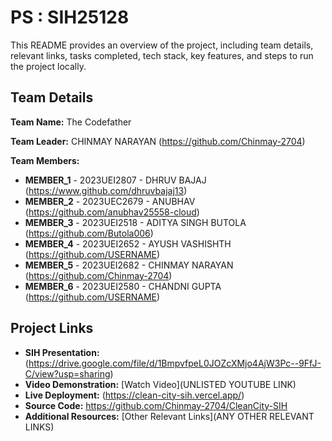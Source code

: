 # PS : SIH25128

This README provides an overview of the project, including team details, relevant links, tasks completed, tech stack, key features, and steps to run the project locally.

## Team Details

**Team Name:** The Codefather

**Team Leader:** CHINMAY NARAYAN (https://github.com/Chinmay-2704)

**Team Members:**

- **MEMBER_1** - 2023UEI2807 - DHRUV BAJAJ (https://www.github.com/dhruvbajaj13)
- **MEMBER_2** - 2023UEC2679 - ANUBHAV (https://github.com/anubhav25558-cloud)
- **MEMBER_3** - 2023UEI2518 - ADITYA SINGH BUTOLA (https://github.com/Butola006)
- **MEMBER_4** - 2023UEI2652 - AYUSH VASHISHTH (https://github.com/USERNAME)
- **MEMBER_5** - 2023UEI2682 - CHINMAY NARAYAN (https://github.com/Chinmay-2704)
- **MEMBER_6** - 2023UEI2580 - CHANDNI GUPTA (https://github.com/USERNAME)

## Project Links

- **SIH Presentation:** (https://drive.google.com/file/d/1BmpvfpeL0JOZcXMjo4AjW3Pc--9FfJ-C/view?usp=sharing)
- **Video Demonstration:** [Watch Video](UNLISTED YOUTUBE LINK)
- **Live Deployment:** (https://clean-city-sih.vercel.app/)
- **Source Code:** https://github.com/Chinmay-2704/CleanCity-SIH
- **Additional Resources:** [Other Relevant Links](ANY OTHER RELEVANT LINKS)
